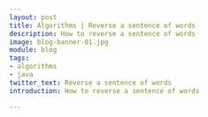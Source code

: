 ```yaml
---
layout: post
title: Algorithms | Reverse a sentence of words
description: How to reverse a sentence of words
image: blog-banner-01.jpg
module: blog
tags:
- algorithms
- java
twitter_text: Reverse a sentence of words
introduction: How to reverse a sentence of words

---
```


<script src="https://gist.github.com/idotrick/0413434ca736b462ee85991391cb5d07.js"></script>
